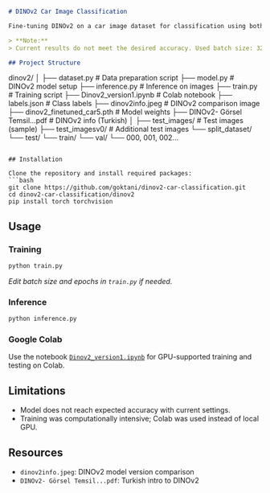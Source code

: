 ```markdown
# DINOv2 Car Image Classification

Fine-tuning DINOv2 on a car image dataset for classification using both local scripts and Google Colab.

> **Note:**  
> Current results do not meet the desired accuracy. Used batch size: 32, epochs: 20.

## Project Structure

```
dinov2/
│
├── dataset.py                 # Data preparation script
├── model.py                   # DINOv2 model setup
├── inference.py               # Inference on images
├── train.py                   # Training script
├── Dinov2_version1.ipynb      # Colab notebook
├── labels.json                # Class labels
├── dinov2info.jpeg            # DINOv2 comparison image
├── dinov2_finetuned_car5.pth  # Model weights
├── DINOv2- Görsel Temsil...pdf # DINOv2 info (Turkish)
│
├── test_images/               # Test images (sample)
├── test_imagesv0/             # Additional test images
└── split_dataset/
    └── test/
    └── train/
    └── val/
        └── 000, 001, 002...
```

## Installation

Clone the repository and install required packages:
```bash
git clone https://github.com/goktani/dinov2-car-classification.git
cd dinov2-car-classification/dinov2
pip install torch torchvision
```

## Usage

### Training
```bash
python train.py
```
_Edit batch size and epochs in `train.py` if needed._

### Inference
```bash
python inference.py
```

### Google Colab

Use the notebook [`Dinov2_version1.ipynb`](Dinov2_version1.ipynb) for GPU-supported training and testing on Colab.

## Limitations

- Model does not reach expected accuracy with current settings.
- Training was computationally intensive; Colab was used instead of local GPU.

## Resources

- `dinov2info.jpeg`: DINOv2 model version comparison
- `DINOv2- Görsel Temsil...pdf`: Turkish intro to DINOv2
